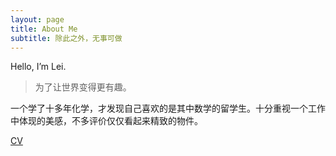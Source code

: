 ```yaml
---
layout: page
title: About Me
subtitle: 除此之外，无事可做
---
```


Hello, I’m Lei. 

> 为了让世界变得更有趣。

一个学了十多年化学，才发现自己喜欢的是其中数学的留学生。十分重视一个工作中体现的美感，不多评价仅仅看起来精致的物件。

[CV](/files/LEI%20resume.pdf)













